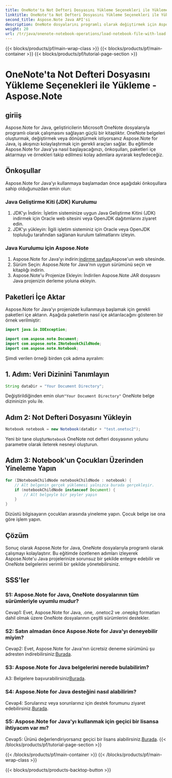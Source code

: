 ```yaml
---
title: OneNote'ta Not Defteri Dosyasını Yükleme Seçenekleri ile Yükleme - Aspose.Note
linktitle: OneNote'ta Not Defteri Dosyasını Yükleme Seçenekleri ile Yükleme - Aspose.Note
second_title: Aspose.Note Java API'si
description: OneNote dosyalarını programlı olarak değiştirmek için Aspose.Note for Java'yı nasıl kullanacağınızı öğrenin. Kapsamlı eğitimimize hemen başlayın.
weight: 20
url: /tr/java/onenote-notebook-operations/load-notebook-file-with-load-options/
---
```


{{< blocks/products/pf/main-wrap-class >}}
{{< blocks/products/pf/main-container >}}
{{< blocks/products/pf/tutorial-page-section >}}

# OneNote'ta Not Defteri Dosyasını Yükleme Seçenekleri ile Yükleme - Aspose.Note

## giriiş

Aspose.Note for Java, geliştiricilerin Microsoft OneNote dosyalarıyla programlı olarak çalışmasını sağlayan güçlü bir kitaplıktır. OneNote belgeleri oluşturmak, değiştirmek veya dönüştürmek istiyorsanız Aspose.Note for Java, iş akışınızı kolaylaştırmak için gerekli araçları sağlar. Bu eğitimde Aspose.Note for Java'ya nasıl başlayacağınızı, önkoşulları, paketleri içe aktarmayı ve örnekleri takip edilmesi kolay adımlara ayırarak keşfedeceğiz.

## Önkoşullar

Aspose.Note for Java'yı kullanmaya başlamadan önce aşağıdaki önkoşullara sahip olduğunuzdan emin olun:

### Java Geliştirme Kiti (JDK) Kurulumu

1. JDK'yı İndirin: İşletim sisteminize uygun Java Geliştirme Kitini (JDK) indirmek için Oracle web sitesini veya OpenJDK dağıtımlarını ziyaret edin.
2. JDK'yı yükleyin: İlgili işletim sisteminiz için Oracle veya OpenJDK topluluğu tarafından sağlanan kurulum talimatlarını izleyin.

### Java Kurulumu için Aspose.Note

1.  Aspose.Note for Java'yı indirin:[indirme sayfası](https://releases.aspose.com/note/java/)Aspose'un web sitesinde.
2. Sürüm Seçin: Aspose.Note for Java'nın uygun sürümünü seçin ve kitaplığı indirin.
3. Aspose.Note'u Projenize Ekleyin: İndirilen Aspose.Note JAR dosyasını Java projenizin derleme yoluna ekleyin.

## Paketleri İçe Aktar

Aspose.Note for Java'yı projenizde kullanmaya başlamak için gerekli paketleri içe aktarın. Aşağıda paketlerin nasıl içe aktarılacağını gösteren bir örnek verilmiştir:

```java
import java.io.IOException;

import com.aspose.note.Document;
import com.aspose.note.INotebookChildNode;
import com.aspose.note.Notebook;
```

Şimdi verilen örneği birden çok adıma ayıralım:

## 1. Adım: Veri Dizinini Tanımlayın

```java
String dataDir = "Your Document Directory";
```

 Değiştirildiğinden emin olun`"Your Document Directory"` OneNote belge dizininizin yolu ile.

## Adım 2: Not Defteri Dosyasını Yükleyin

```java
Notebook notebook = new Notebook(dataDir + "test.onetoc2");
```

 Yeni bir tane oluştur`Notebook` OneNote not defteri dosyasının yolunu parametre olarak ileterek nesneyi oluşturun.

## Adım 3: Notebook'un Çocukları Üzerinden Yineleme Yapın

```java
for (INotebookChildNode notebookChildNode : notebook) {
    // Alt belgenin gerçek yüklemesi yalnızca burada gerçekleşir.
    if (notebookChildNode instanceof Document) {
        // Alt belgeyle bir şeyler yapın
    }
}
```

Dizüstü bilgisayarın çocukları arasında yineleme yapın. Çocuk belge ise ona göre işlem yapın.

## Çözüm

Sonuç olarak Aspose.Note for Java, OneNote dosyalarıyla programlı olarak çalışmayı kolaylaştırır. Bu eğitimde özetlenen adımları izleyerek Aspose.Note'u Java projelerinize sorunsuz bir şekilde entegre edebilir ve OneNote belgelerini verimli bir şekilde yönetebilirsiniz.

## SSS'ler

### S1: Aspose.Note for Java, OneNote dosyalarının tüm sürümleriyle uyumlu mudur?

Cevap1: Evet, Aspose.Note for Java, .one, .onetoc2 ve .onepkg formatları dahil olmak üzere OneNote dosyalarının çeşitli sürümlerini destekler.

### S2: Satın almadan önce Aspose.Note for Java'yı deneyebilir miyim?

 Cevap2: Evet, Aspose.Note for Java'nın ücretsiz deneme sürümünü şu adresten indirebilirsiniz:[Burada](https://releases.aspose.com/).

### S3: Aspose.Note for Java belgelerini nerede bulabilirim?

 A3: Belgelere başvurabilirsiniz[Burada](https://reference.aspose.com/note/java/).

### S4: Aspose.Note for Java desteğini nasıl alabilirim?

 Cevap4: Sorularınız veya sorunlarınız için destek forumunu ziyaret edebilirsiniz.[Burada](https://forum.aspose.com/c/note/28).

### S5: Aspose.Note for Java'yı kullanmak için geçici bir lisansa ihtiyacım var mı?

 Cevap5: Ürünü değerlendiriyorsanız geçici bir lisans alabilirsiniz.[Burada](https://purchase.aspose.com/temporary-license/).
{{< /blocks/products/pf/tutorial-page-section >}}

{{< /blocks/products/pf/main-container >}}
{{< /blocks/products/pf/main-wrap-class >}}

{{< blocks/products/products-backtop-button >}}
